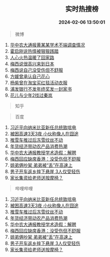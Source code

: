 <div align="center"><h2>实时热搜榜</h2><h4>2024-02-06 13:50:01</h4></div>

> 微博  

1. [华中农大通报黄某某学术不端调查情况](https://s.weibo.com/weibo?q=%23%E5%8D%8E%E4%B8%AD%E5%86%9C%E5%A4%A7%E9%80%9A%E6%8A%A5%E9%BB%84%E6%9F%90%E6%9F%90%E5%AD%A6%E6%9C%AF%E4%B8%8D%E7%AB%AF%E8%B0%83%E6%9F%A5%E6%83%85%E5%86%B5%23&t=31&band_rank=1&Refer=top)<br />
2. [霍启刚说热情被狠狠践踏](https://s.weibo.com/weibo?q=%23%E9%9C%8D%E5%90%AF%E5%88%9A%E8%AF%B4%E7%83%AD%E6%83%85%E8%A2%AB%E7%8B%A0%E7%8B%A0%E8%B7%B5%E8%B8%8F%23&t=31&band_rank=2&Refer=top)<br />
3. [人心火热温暖了回家路](https://s.weibo.com/weibo?q=%23%E4%BA%BA%E5%BF%83%E7%81%AB%E7%83%AD%E6%B8%A9%E6%9A%96%E4%BA%86%E5%9B%9E%E5%AE%B6%E8%B7%AF%23&t=31&band_rank=3&Refer=top)<br />
4. [梅西说很高兴来到日本](https://s.weibo.com/weibo?q=%23%E6%A2%85%E8%A5%BF%E8%AF%B4%E5%BE%88%E9%AB%98%E5%85%B4%E6%9D%A5%E5%88%B0%E6%97%A5%E6%9C%AC%23&t=31&band_rank=4&Refer=top)<br />
5. [梅西说自己没受伤但不舒服](https://s.weibo.com/weibo?q=%23%E6%A2%85%E8%A5%BF%E8%AF%B4%E8%87%AA%E5%B7%B1%E6%B2%A1%E5%8F%97%E4%BC%A4%E4%BD%86%E4%B8%8D%E8%88%92%E6%9C%8D%23&t=31&band_rank=5&Refer=top)<br />
6. [方媛曾承认自己花心](https://s.weibo.com/weibo?q=%23%E6%96%B9%E5%AA%9B%E6%9B%BE%E6%89%BF%E8%AE%A4%E8%87%AA%E5%B7%B1%E8%8A%B1%E5%BF%83%23&t=31&band_rank=6&Refer=top)<br />
7. [杨紫曾在淘宝买红毯活动衣服](https://s.weibo.com/weibo?q=%23%E6%9D%A8%E7%B4%AB%E6%9B%BE%E5%9C%A8%E6%B7%98%E5%AE%9D%E4%B9%B0%E7%BA%A2%E6%AF%AF%E6%B4%BB%E5%8A%A8%E8%A1%A3%E6%9C%8D%23&t=31&band_rank=7&Refer=top)<br />
8. [浦发银行不发年终奖发一封家书](https://s.weibo.com/weibo?q=%23%E6%B5%A6%E5%8F%91%E9%93%B6%E8%A1%8C%E4%B8%8D%E5%8F%91%E5%B9%B4%E7%BB%88%E5%A5%96%E5%8F%91%E4%B8%80%E5%B0%81%E5%AE%B6%E4%B9%A6%23&t=31&band_rank=8&Refer=top)<br />
9. [花儿与少年2找过秦岚](https://s.weibo.com/weibo?q=%23%E8%8A%B1%E5%84%BF%E4%B8%8E%E5%B0%91%E5%B9%B42%E6%89%BE%E8%BF%87%E7%A7%A6%E5%B2%9A%23&t=31&band_rank=9&Refer=top)<br />

> 知乎  


> 百度  

1. [习近平向纳米比亚新任总统致唁电](https://www.baidu.com/s?wd=%E4%B9%A0%E8%BF%91%E5%B9%B3%E5%90%91%E7%BA%B3%E7%B1%B3%E6%AF%94%E4%BA%9A%E6%96%B0%E4%BB%BB%E6%80%BB%E7%BB%9F%E8%87%B4%E5%94%81%E7%94%B5&sa=fyb_news&rsv_dl=fyb_news)<br />
2. [被困高速3天3夜 小伙称像人在囧途](https://www.baidu.com/s?wd=%E8%A2%AB%E5%9B%B0%E9%AB%98%E9%80%9F3%E5%A4%A93%E5%A4%9C+%E5%B0%8F%E4%BC%99%E7%A7%B0%E5%83%8F%E4%BA%BA%E5%9C%A8%E5%9B%A7%E9%80%94&sa=fyb_news&rsv_dl=fyb_news)<br />
3. [推雪车推过后冻雪纹丝不动](https://www.baidu.com/s?wd=%E6%8E%A8%E9%9B%AA%E8%BD%A6%E6%8E%A8%E8%BF%87%E5%90%8E%E5%86%BB%E9%9B%AA%E7%BA%B9%E4%B8%9D%E4%B8%8D%E5%8A%A8&sa=fyb_news&rsv_dl=fyb_news)<br />
4. [年货经济带动农产品消费热潮](https://www.baidu.com/s?wd=%E5%B9%B4%E8%B4%A7%E7%BB%8F%E6%B5%8E%E5%B8%A6%E5%8A%A8%E5%86%9C%E4%BA%A7%E5%93%81%E6%B6%88%E8%B4%B9%E7%83%AD%E6%BD%AE&sa=fyb_news&rsv_dl=fyb_news)<br />
5. [华中农大通报教授学术造假：解聘](https://www.baidu.com/s?wd=%E5%8D%8E%E4%B8%AD%E5%86%9C%E5%A4%A7%E9%80%9A%E6%8A%A5%E6%95%99%E6%8E%88%E5%AD%A6%E6%9C%AF%E9%80%A0%E5%81%87%EF%BC%9A%E8%A7%A3%E8%81%98&sa=fyb_news&rsv_dl=fyb_news)<br />
6. [梅西回应缺席香港：没受伤但不舒服](https://www.baidu.com/s?wd=%E6%A2%85%E8%A5%BF%E5%9B%9E%E5%BA%94%E7%BC%BA%E5%B8%AD%E9%A6%99%E6%B8%AF%EF%BC%9A%E6%B2%A1%E5%8F%97%E4%BC%A4%E4%BD%86%E4%B8%8D%E8%88%92%E6%9C%8D&sa=fyb_news&rsv_dl=fyb_news)<br />
7. [姐弟俩吵架 弟弟被“丢”在高速上](https://www.baidu.com/s?wd=%E5%A7%90%E5%BC%9F%E4%BF%A9%E5%90%B5%E6%9E%B6+%E5%BC%9F%E5%BC%9F%E8%A2%AB%E2%80%9C%E4%B8%A2%E2%80%9D%E5%9C%A8%E9%AB%98%E9%80%9F%E4%B8%8A&sa=fyb_news&rsv_dl=fyb_news)<br />
8. [男子开车返乡摔下悬崖 3人仅受轻伤](https://www.baidu.com/s?wd=%E7%94%B7%E5%AD%90%E5%BC%80%E8%BD%A6%E8%BF%94%E4%B9%A1%E6%91%94%E4%B8%8B%E6%82%AC%E5%B4%96+3%E4%BA%BA%E4%BB%85%E5%8F%97%E8%BD%BB%E4%BC%A4&sa=fyb_news&rsv_dl=fyb_news)<br />
9. [家长集资给老师送按摩椅？](https://www.baidu.com/s?wd=%E5%AE%B6%E9%95%BF%E9%9B%86%E8%B5%84%E7%BB%99%E8%80%81%E5%B8%88%E9%80%81%E6%8C%89%E6%91%A9%E6%A4%85%EF%BC%9F&sa=fyb_news&rsv_dl=fyb_news)<br />

> 哔哩哔哩  

1. [习近平向纳米比亚新任总统致唁电](https://www.baidu.com/s?wd=%E4%B9%A0%E8%BF%91%E5%B9%B3%E5%90%91%E7%BA%B3%E7%B1%B3%E6%AF%94%E4%BA%9A%E6%96%B0%E4%BB%BB%E6%80%BB%E7%BB%9F%E8%87%B4%E5%94%81%E7%94%B5&sa=fyb_news&rsv_dl=fyb_news)<br />
2. [被困高速3天3夜 小伙称像人在囧途](https://www.baidu.com/s?wd=%E8%A2%AB%E5%9B%B0%E9%AB%98%E9%80%9F3%E5%A4%A93%E5%A4%9C+%E5%B0%8F%E4%BC%99%E7%A7%B0%E5%83%8F%E4%BA%BA%E5%9C%A8%E5%9B%A7%E9%80%94&sa=fyb_news&rsv_dl=fyb_news)<br />
3. [推雪车推过后冻雪纹丝不动](https://www.baidu.com/s?wd=%E6%8E%A8%E9%9B%AA%E8%BD%A6%E6%8E%A8%E8%BF%87%E5%90%8E%E5%86%BB%E9%9B%AA%E7%BA%B9%E4%B8%9D%E4%B8%8D%E5%8A%A8&sa=fyb_news&rsv_dl=fyb_news)<br />
4. [年货经济带动农产品消费热潮](https://www.baidu.com/s?wd=%E5%B9%B4%E8%B4%A7%E7%BB%8F%E6%B5%8E%E5%B8%A6%E5%8A%A8%E5%86%9C%E4%BA%A7%E5%93%81%E6%B6%88%E8%B4%B9%E7%83%AD%E6%BD%AE&sa=fyb_news&rsv_dl=fyb_news)<br />
5. [华中农大通报教授学术造假：解聘](https://www.baidu.com/s?wd=%E5%8D%8E%E4%B8%AD%E5%86%9C%E5%A4%A7%E9%80%9A%E6%8A%A5%E6%95%99%E6%8E%88%E5%AD%A6%E6%9C%AF%E9%80%A0%E5%81%87%EF%BC%9A%E8%A7%A3%E8%81%98&sa=fyb_news&rsv_dl=fyb_news)<br />
6. [梅西回应缺席香港：没受伤但不舒服](https://www.baidu.com/s?wd=%E6%A2%85%E8%A5%BF%E5%9B%9E%E5%BA%94%E7%BC%BA%E5%B8%AD%E9%A6%99%E6%B8%AF%EF%BC%9A%E6%B2%A1%E5%8F%97%E4%BC%A4%E4%BD%86%E4%B8%8D%E8%88%92%E6%9C%8D&sa=fyb_news&rsv_dl=fyb_news)<br />
7. [姐弟俩吵架 弟弟被“丢”在高速上](https://www.baidu.com/s?wd=%E5%A7%90%E5%BC%9F%E4%BF%A9%E5%90%B5%E6%9E%B6+%E5%BC%9F%E5%BC%9F%E8%A2%AB%E2%80%9C%E4%B8%A2%E2%80%9D%E5%9C%A8%E9%AB%98%E9%80%9F%E4%B8%8A&sa=fyb_news&rsv_dl=fyb_news)<br />
8. [男子开车返乡摔下悬崖 3人仅受轻伤](https://www.baidu.com/s?wd=%E7%94%B7%E5%AD%90%E5%BC%80%E8%BD%A6%E8%BF%94%E4%B9%A1%E6%91%94%E4%B8%8B%E6%82%AC%E5%B4%96+3%E4%BA%BA%E4%BB%85%E5%8F%97%E8%BD%BB%E4%BC%A4&sa=fyb_news&rsv_dl=fyb_news)<br />
9. [家长集资给老师送按摩椅？](https://www.baidu.com/s?wd=%E5%AE%B6%E9%95%BF%E9%9B%86%E8%B5%84%E7%BB%99%E8%80%81%E5%B8%88%E9%80%81%E6%8C%89%E6%91%A9%E6%A4%85%EF%BC%9F&sa=fyb_news&rsv_dl=fyb_news)<br />
